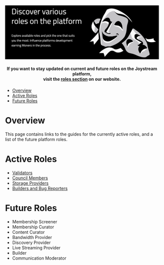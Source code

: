 <p align="center"><img src="placeholder.png"></p>

<div align="center">
  <h4>If you want to stay updated on current and future roles on the Joystream platform, <br />
  visit the <a href="https://www.joystream.org/roles">roles section</a> on our website.<h4>
</div>

- [Overview](#overview)
- [Active Roles](#active-roles)
- [Future Roles](#future-roles)

# Overview
This page contains links to the guides for the currently active roles, and a list of the future platform roles.

# Active Roles
- [Validators](/validators)
- [Council Members](/council-members)
- [Storage Providers](/storage-providers)
- [Builders and Bug Reporters](/builders)

# Future Roles
 - Membership Screener
 - Membership Curator
 - Content Curator
 - Bandwidth Provider
 - Discovery Provider
 - Live Streaming Provider
 - Builder
 - Communication Moderator

